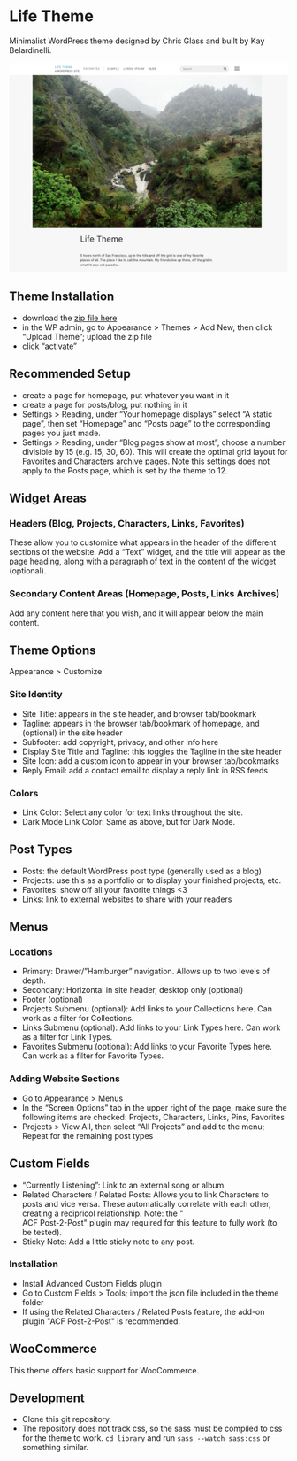 Life Theme
===

Minimalist WordPress theme designed by Chris Glass and built by Kay Belardinelli.

![Website Branding](screenshot.png)

Theme Installation
------------

*   download the [zip file here](https://chrisglass.com/wp-content/uploads/2023/12/lifetheme-1.8.3.zip)
*   in the WP admin, go to Appearance > Themes > Add New, then click “Upload Theme”; upload the zip file
*   click “activate”

Recommended Setup
--------------------------------

*   create a page for homepage, put whatever you want in it
*   create a page for posts/blog, put nothing in it
*   Settings > Reading, under “Your homepage displays” select “A static page”, then set “Homepage” and “Posts page” to the corresponding pages you just made.
*	Settings > Reading, under “Blog pages show at most”, choose a number divisible by 15 (e.g. 15, 30, 60). This will create the optimal grid layout for Favorites and Characters archive pages. Note this settings does not apply to the Posts page, which is set by the theme to 12.

Widget Areas
------------

### Headers (Blog, Projects, Characters, Links, Favorites)

These allow you to customize what appears in the header of the different sections of the website. Add a “Text” widget, and the title will appear as the page heading, along with a paragraph of text in the content of the widget (optional).

### Secondary Content Areas (Homepage, Posts, Links Archives)

Add any content here that you wish, and it will appear below the main content.

Theme Options
-------------

Appearance > Customize

### Site Identity

*   Site Title: appears in the site header, and browser tab/bookmark
*   Tagline: appears in the browser tab/bookmark of homepage, and (optional) in the site header
*   Subfooter: add copyright, privacy, and other info here
*   Display Site Title and Tagline: this toggles the Tagline in the site header
*   Site Icon: add a custom icon to appear in your browser tab/bookmarks
*	Reply Email: add a contact email to display a reply link in RSS feeds

### Colors

*   Link Color: Select any color for text links throughout the site.
*   Dark Mode Link Color: Same as above, but for Dark Mode.

Post Types
----------

*   Posts: the default WordPress post type (generally used as a blog)
*   Projects: use this as a portfolio or to display your finished projects, etc.
*   Favorites: show off all your favorite things <3
*   Links: link to external websites to share with your readers

Menus
-----

### Locations

*   Primary: Drawer/”Hamburger” navigation. Allows up to two levels of depth.
*   Secondary: Horizontal in site header, desktop only (optional)
*   Footer (optional)
*   Projects Submenu (optional): Add links to your Collections here. Can work as a filter for Collections.
*   Links Submenu (optional): Add links to your Link Types here. Can work as a filter for Link Types.
*   Favorites Submenu (optional): Add links to your Favorite Types here. Can work as a filter for Favorite Types.

### Adding Website Sections

*   Go to Appearance > Menus
*   In the “Screen Options” tab in the upper right of the page, make sure the following items are checked: Projects, Characters, Links, Pins, Favorites
*   Projects > View All, then select “All Projects” and add to the menu; Repeat for the remaining post types

Custom Fields
-------------

*   “Currently Listening”: Link to an external song or album.
*   Related Characters / Related Posts: Allows you to link Characters to posts and vice versa. These automatically correlate with each other, creating a recipricol relationship. Note: the "	
ACF Post-2-Post" plugin may required for this feature to fully work (to be tested).
*   Sticky Note: Add a little sticky note to any post.

### Installation

*   Install Advanced Custom Fields plugin
*   Go to Custom Fields > Tools; import the json file included in the theme folder
*   If using the Related Characters / Related Posts feature, the add-on plugin "ACF Post-2-Post" is recommended.

WooCommerce
-----------

This theme offers basic support for WooCommerce.

Development
-----------

*   Clone this git repository.
*	The repository does not track css, so the sass must be compiled to css for the theme to work. `cd library` and run `sass --watch sass:css` or something similar.